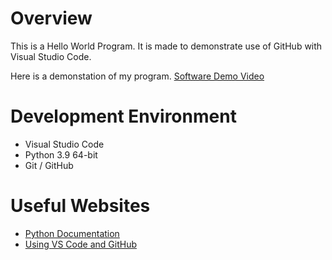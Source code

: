 # Overview

This is a Hello World Program. It is made to demonstrate use of GitHub with Visual Studio Code. 

Here is a demonstation of my program. [Software Demo Video](https://youtu.be/i7mrgRnXo9c)

# Development Environment
* Visual Studio Code
* Python 3.9 64-bit
* Git / GitHub


# Useful Websites


* [Python Documentation](https://docs.python.org/3.9/)
* [Using VS Code and GitHub ](https://code.visualstudio.com/docs/editor/github)